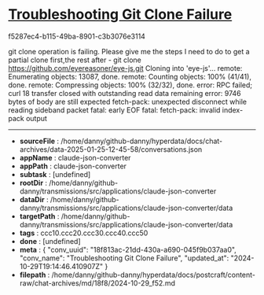# [Troubleshooting Git Clone Failure](https://claude.ai/chat/18f813ac-21dd-430a-a690-045f9b037aa0)

f5287ec4-b115-49ba-8901-c3b3076e3114

git clone operation is failing. Please give me the steps I need to do to get a partial clone first,the rest after -
git clone https://github.com/eyereasoner/eye-js.git
Cloning into 'eye-js'...
remote: Enumerating objects: 13087, done.
remote: Counting objects: 100% (41/41), done.
remote: Compressing objects: 100% (32/32), done.
error: RPC failed; curl 18 transfer closed with outstanding read data remaining
error: 9746 bytes of body are still expected
fetch-pack: unexpected disconnect while reading sideband packet
fatal: early EOF
fatal: fetch-pack: invalid index-pack output

---

* **sourceFile** : /home/danny/github-danny/hyperdata/docs/chat-archives/data-2025-01-25-12-45-58/conversations.json
* **appName** : claude-json-converter
* **appPath** : claude-json-converter
* **subtask** : [undefined]
* **rootDir** : /home/danny/github-danny/transmissions/src/applications/claude-json-converter
* **dataDir** : /home/danny/github-danny/transmissions/src/applications/claude-json-converter/data
* **targetPath** : /home/danny/github-danny/transmissions/src/applications/claude-json-converter/data
* **tags** : ccc10.ccc20.ccc30.ccc40.ccc50
* **done** : [undefined]
* **meta** : {
  "conv_uuid": "18f813ac-21dd-430a-a690-045f9b037aa0",
  "conv_name": "Troubleshooting Git Clone Failure",
  "updated_at": "2024-10-29T19:14:46.410907Z"
}
* **filepath** : /home/danny/github-danny/hyperdata/docs/postcraft/content-raw/chat-archives/md/18f8/2024-10-29_f52.md